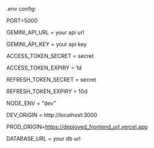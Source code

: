 .env config:

PORT=5000

GEMINI_API_URL = your api url

GEMINI_API_KEY = your api key

ACCESS_TOKEN_SECRET = secret

ACCESS_TOKEN_EXPIRY = 1d

REFRESH_TOKEN_SECRET = secret

REFRESH_TOKEN_EXPIRY = 10d

NODE_ENV = "dev"

DEV_ORIGIN = http://localhost:3000

PROD_ORIGIN=https://deployed_frontend_url.vercel.app

DATABASE_URL = your db url
